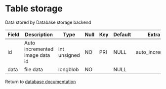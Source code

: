 Table storage
===========
Data stored by Database storage backend

| Field | Description | Type | Null | Key | Default | Extra |
| ----- | ----------- | ---- | ---- | --- | ------- | ----- |
| id   | Auto incremented image data id | int unsigned | NO | PRI | NULL | auto_increment |    
| data | file data                      | longblob     | NO |     | NULL |                |    

Return to [database documentation](help/database)
